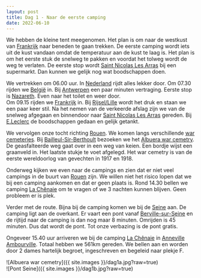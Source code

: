 ```yaml
---
layout: post
title: Dag 1 - Naar de eerste camping
date: 2022-06-10
---
```

We hebben de kleine tent meegenomen. Het plan is om naar de westkust van [Frankrijk](https://nl.wikipedia.org/wiki/Frankrijk) naar beneden te gaan trekken. De eerste camping wordt iets uit de kust vandaan omdat de temperatuur aan de kust te laag is.
Het plan is om het eerste stuk de snelweg te pakken en voordat het tolweg wordt de weg te verlaten. De eerste stop wordt [Saint Nicolas Les Arras](https://nl.wikipedia.org/wiki/Saint-Nicolas_(Pas-de-Calais)) bij een supermarkt. Dan kunnen we gelijk nog wat boodschappen doen.  

We vertrekken om 06.00 uur. In [Nederland](https://nl.wikipedia.org/wiki/Nederland) rijdt alles lekker door. Om 07.30 rijden we [België](https://nl.wikipedia.org/wiki/Belgi%C3%AB) in. Bij [Antwerpen](https://nl.wikipedia.org/wiki/Antwerpen_(stad)) een paar minuten vertraging. Eerste stop is [Nazareth](https://nl.wikipedia.org/wiki/Nazareth_(Belgi%C3%AB)). Even naar het toilet en weer door.  
Om 09.15 rijden we [Frankrijk](https://nl.wikipedia.org/wiki/Frankrijk) in. Bij [Rijsel/Lille](https://nl.wikipedia.org/wiki/Rijsel) wordt het druk en staan we een paar keer stil. Na het nemen van de verkeerde afslag zijn we van de snelweg afgegaan en binnendoor naar [Saint Nicolas Les Arras](https://nl.wikipedia.org/wiki/Saint-Nicolas_(Pas-de-Calais)) gereden. Bij [E.Leclerc](https://www.e.leclerc/mag/e-leclerc-saint-nicolas) de boodschappen gedaan en gelijk getankt.  

We vervolgen onze tocht richting [Rouen](https://nl.wikipedia.org/wiki/Rouen). We komen langs verschillende [war cemeteries](http://www.warcemeteries.nl/). Bij [Bailleul-Sir-Berthoult](https://nl.wikipedia.org/wiki/Bailleul-Sir-Berthoult) bezoeken we het [Albuera war cemetry](https://nl.wikipedia.org/wiki/Albuera_Cemetery).  De geasfalteerde weg gaat over in een weg van keien. Een bordje wijst een graanveld in. Het laatste stukje te voet afgelegd. Het war cemetry is van de eerste wereldoorlog van gevechten in 1917 en 1918.  

Onderweg kijken we even naar de campings en zien dat er niet veel campings in de buurt van [Rouen](https://nl.wikipedia.org/wiki/Rouen) zijn. We willen niet het risico lopen dat we bij een camping aankomen en dat er geen plaats is. Rond 14.30 bellen we camping [La Chênaie](http://www.campingnaturistelachenaie.fr/) om te vragen of we 3 nachten kunnen blijven. Geen probleem er is plek.  

Verder met de route. Bijna bij de camping komen we bij de [Seine](https://nl.wikipedia.org/wiki/Seine) aan. De camping ligt aan de overkant. Er vaart een pont vanaf [Berville-sur-Seine](https://nl.wikipedia.org/wiki/Berville-sur-Seine) en de rijtijd naar de camping is dan nog maar 8 minuten. Omrijden is 45 minuten. Dus dat wordt de pont. Tot onze verbazing is de pont gratis.

Ongeveer 15.40 uur arriveren we bij de camping [La Chênaie](http://www.campingnaturistelachenaie.fr/) in [Anneville Ambourville](https://nl.wikipedia.org/wiki/Anneville-Ambourville). Totaal hebben we 561km gereden. We bellen aan en worden door 2 dames hartelijk begroet, ingeschreven en begeleid naar plekje F.

![Albuera war cemetry]({{ site.images }}/dag1a.jpg?raw=true)  
![Pont Seine]({{ site.images }}/dag1b.jpg?raw=true)  
